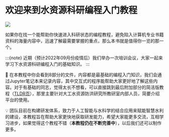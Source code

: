 # 欢迎来到水资源科研编程入门教程

![](img/cover.png)

如果你在找一个能帮助你快速进入科研状态的编程教程，避免陷入计算机专业书籍资料的海量内容中，迅速了解最需要掌握的重点，那么本书就是值得你一览的那一个。

:::{note}
近期（预计2022年09月份疫情后）我们举办一次培训会议，大家一起来学习下水资源科研编程入门的基础知识。
:::

📖 在本教程中你会看到8部分的文件，内容都是最基础的编程入门知识，我们会通过Jupyter笔记本来记录内容，其中交互式的程序能帮助大家更好地了解这些内容。对于有基础的同志，觉得太长不想看，可以直接跳到最后附加部分的简洁版教程（[TLDR页](https://iheadwater.github.io/iheadwater_hackweek_tutorials/tldr.html)），那里主要针对大工水资源防洪研究所教研室内部人员，简要介绍平台的使用。

💡 团队目前在构建研发体系，致力于人工智能与水科学的结合应用来赋能智慧水利的建设，本教程旨在帮助大家更快地获取研发能力，希望大家能更多交流，互相学习进步，如果觉得这个教程不错（**本教程仍在不断完善中**），以后我们还可以制作更多。